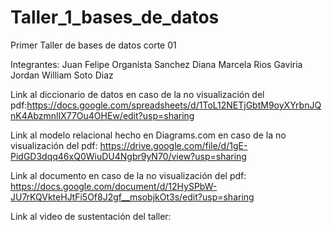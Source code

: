 # Taller_1_bases_de_datos
Primer Taller de bases de datos corte 01 

Integrantes:
Juan Felipe Organista Sanchez
Diana Marcela Rios Gaviria
Jordan William Soto Diaz

Link al diccionario de datos en caso de la no visualización del pdf:https://docs.google.com/spreadsheets/d/1ToL12NETjGbtM9oyXYrbnJQnK4AbzmnlIX77Ou4OHEw/edit?usp=sharing 

Link al modelo relacional hecho en Diagrams.com en caso de la no visualización del pdf: https://drive.google.com/file/d/1gE-PidGD3dqq46xQ0WiuDU4Ngbr9yN70/view?usp=sharing

Link al documento en caso de la no visualización del pdf: https://docs.google.com/document/d/12HySPbW-JU7rKQVkteHJtFi5Of8J2gf__msobjkOt3s/edit?usp=sharing


Link al video de sustentación del taller:
